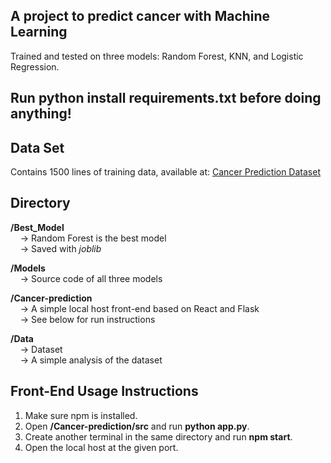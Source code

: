 <h2>A project to predict cancer with Machine Learning</h2>
<p>Trained and tested on three models: Random Forest, KNN, and Logistic Regression.</p>

<h2>Run <b>python install requirements.txt</b> before doing anything!</h2>

<h2>Data Set</h2>
<p>Contains 1500 lines of training data, available at: <a href="https://www.kaggle.com/datasets/rabieelkharoua/cancer-prediction-dataset?resource=download" target="_blank">Cancer Prediction Dataset</a></p>

<h2>Directory</h2>
<p><b>/Best_Model</b><br>
  &nbsp;&nbsp;&nbsp; -> Random Forest is the best model <br>
  &nbsp;&nbsp;&nbsp; -> Saved with <i>joblib</i> </p>

<p><b>/Models</b><br>
  &nbsp;&nbsp;&nbsp; -> Source code of all three models</p>

<p><b>/Cancer-prediction</b><br>
  &nbsp;&nbsp;&nbsp; -> A simple local host front-end based on React and Flask <br>
  &nbsp;&nbsp;&nbsp; -> See below for run instructions</p>

<p><b>/Data</b><br>
  &nbsp;&nbsp;&nbsp; -> Dataset<br>
  &nbsp;&nbsp;&nbsp; -> A simple analysis of the dataset</p>

<h2>Front-End Usage Instructions</h2>
<ol>
  <li>Make sure npm is installed.</li>
  <li>Open <b>/Cancer-prediction/src</b> and run <b>python app.py</b>.</li>
  <li>Create another terminal in the same directory and run <b>npm start</b>.</li>
  <li>Open the local host at the given port.</li>
</ol>
